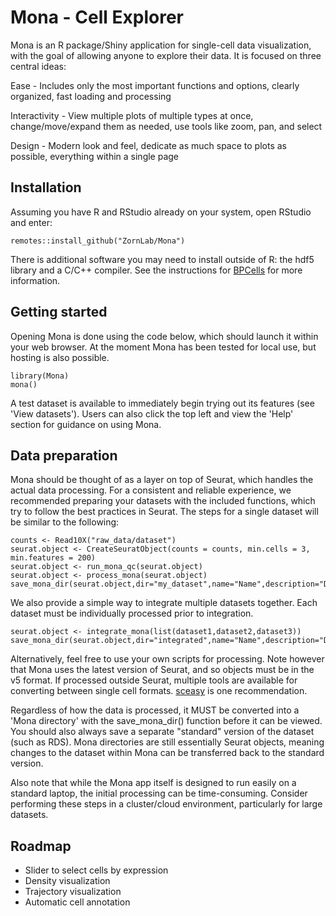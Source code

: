 # Mona - Cell Explorer

Mona is an R package/Shiny application for single-cell data visualization, with the goal of allowing anyone to explore their data. It is focused on three central ideas:


Ease - Includes only the most important functions and options, clearly organized, fast loading and processing 

Interactivity - View multiple plots of multiple types at once, change/move/expand them as needed, use tools like zoom, pan, and select

Design - Modern look and feel, dedicate as much space to plots as possible, everything within a single page


## Installation

Assuming you have R and RStudio already on your system, open RStudio and enter:

```
remotes::install_github("ZornLab/Mona")
```
There is additional software you may need to install outside of R: the hdf5 library and a C/C++ compiler. See the instructions for [BPCells](https://github.com/bnprks/BPCells) for more information.

## Getting started

Opening Mona is done using the code below, which should launch it within your web browser. At the moment Mona has been tested for local use, but hosting is also possible.

```
library(Mona)
mona()
```

A test dataset is available to immediately begin trying out its features (see 'View datasets'). Users can also click the top left and view the 'Help' section for guidance on using Mona.

## Data preparation

Mona should be thought of as a layer on top of Seurat, which handles the actual data processing. For a consistent and reliable experience, we recommended preparing your datasets with the included functions, which try to follow the best practices in Seurat. The steps for a single dataset will be similar to the following: 

```
counts <- Read10X("raw_data/dataset")
seurat.object <- CreateSeuratObject(counts = counts, min.cells = 3, min.features = 200)
seurat.object <- run_mona_qc(seurat.object)
seurat.object <- process_mona(seurat.object)
save_mona_dir(seurat.object,dir="my_dataset",name="Name",description="Description",species="human")
```

We also provide a simple way to integrate multiple datasets together. Each dataset must be individually processed prior to integration. 

```
seurat.object <- integrate_mona(list(dataset1,dataset2,dataset3))
save_mona_dir(seurat.object,dir="integrated",name="Name",description="Description",species="human")
```

Alternatively, feel free to use your own scripts for processing. Note however that Mona uses the latest version of Seurat, and so objects must be in the v5 format. If processed outside Seurat, multiple tools are available for converting between single cell formats. [sceasy](https://github.com/cellgeni/sceasy) is one recommendation.

Regardless of how the data is processed, it MUST be converted into a 'Mona directory' with the save_mona_dir() function before it can be viewed. You should also always save a separate "standard" version of the dataset (such as RDS). Mona directories are still essentially Seurat objects, meaning changes to the dataset within Mona can be transferred back to the standard version.

Also note that while the Mona app itself is designed to run easily on a standard laptop, the initial processing can be time-consuming. Consider performing these steps in a cluster/cloud environment, particularly for large datasets.

## Roadmap

- Slider to select cells by expression
- Density visualization
- Trajectory visualization 
- Automatic cell annotation

